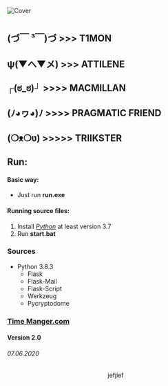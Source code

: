 ![Cover](https://github.com/T1GIT/time_manager/blob/master/static/images/cover.jpg?raw=true)
#
## (づ￣ ³￣)づ  >>> T1MON
## ψ(▼へ▼メ) >>> ATTILENE
## ┌(ಠ_ಠ)┘ >>>> MACMILLAN 
## (ﾉ◕ヮ◕)ﾉ >>>> PRAGMATIC FRIEND 
## (❍ᴥ❍ʋ) >>>>> TRIIKSTER

## Run:
#### Basic way:
* Just run __run.exe__
#### Running source files:
1. Install [_Python_]("https://www.python.org/") at least version 3.7
2. Run __start.bat__

### Sources
* Python 3.8.3
	* Flask
	* Flask-Mail
	* Flask-Script
	* Werkzeug
	* Pycryptodome

### [Time Manger.com]("http://127.0.0.1:5000/")
#### Version 2.0
###### 07.06.2020
<div align="center">jefjief</div>
